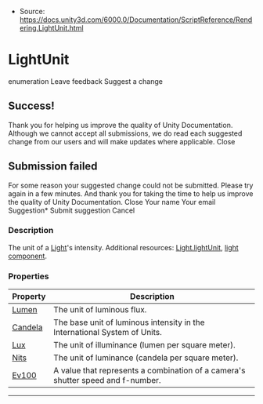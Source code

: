 * Source: https://docs.unity3d.com/6000.0/Documentation/ScriptReference/Rendering.LightUnit.html

# LightUnit
enumeration
Leave feedback
Suggest a change
## Success!
Thank you for helping us improve the quality of Unity Documentation. Although we cannot accept all submissions, we do read each suggested change from our users and will make updates where applicable.
Close
## Submission failed
For some reason your suggested change could not be submitted. Please <a>try again</a> in a few minutes. And thank you for taking the time to help us improve the quality of Unity Documentation.
Close
Your name Your email Suggestion* Submit suggestion
Cancel
### Description
The unit of a [Light](https://docs.unity3d.com/6000.0/Documentation/ScriptReference/Light.html)'s intensity.
Additional resources: [Light.lightUnit](https://docs.unity3d.com/6000.0/Documentation/ScriptReference/Light-lightUnit.html), [light component](https://docs.unity3d.com/6000.0/Documentation/Manual/class-Light.html).
### Properties
Property | Description  
---|---  
[Lumen](https://docs.unity3d.com/6000.0/Documentation/ScriptReference/Rendering.LightUnit.Lumen.html) | The unit of luminous flux.  
[Candela](https://docs.unity3d.com/6000.0/Documentation/ScriptReference/Rendering.LightUnit.Candela.html) | The base unit of luminous intensity in the International System of Units.  
[Lux](https://docs.unity3d.com/6000.0/Documentation/ScriptReference/Rendering.LightUnit.Lux.html) | The unit of illuminance (lumen per square meter).  
[Nits](https://docs.unity3d.com/6000.0/Documentation/ScriptReference/Rendering.LightUnit.Nits.html) | The unit of luminance (candela per square meter).  
[Ev100](https://docs.unity3d.com/6000.0/Documentation/ScriptReference/Rendering.LightUnit.Ev100.html) | A value that represents a combination of a camera's shutter speed and f-number.  
* * *
